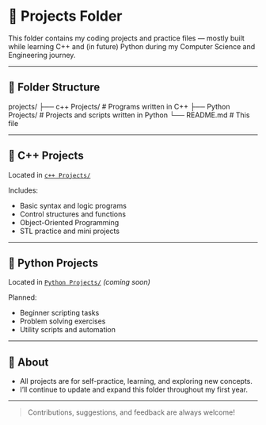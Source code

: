 # 🚧 Projects Folder

This folder contains my coding projects and practice files — mostly built while learning C++ and (in future) Python during my Computer Science and Engineering journey.

---
## 📂 Folder Structure
projects/
├── c++ Projects/ # Programs written in C++
├── Python Projects/ # Projects and scripts written in Python
└── README.md # This file

---

## 🔷 C++ Projects

Located in [`c++ Projects/`](./c++%20Projects/)

Includes:
- Basic syntax and logic programs
- Control structures and functions
- Object-Oriented Programming
- STL practice and mini projects

---

## 🐍 Python Projects

Located in [`Python Projects/`](./Python%20Projects/) *(coming soon)*

Planned:
- Beginner scripting tasks
- Problem solving exercises
- Utility scripts and automation

---

## 🚀 About

- All projects are for self-practice, learning, and exploring new concepts.
- I’ll continue to update and expand this folder throughout my first year.

---

> Contributions, suggestions, and feedback are always welcome!
